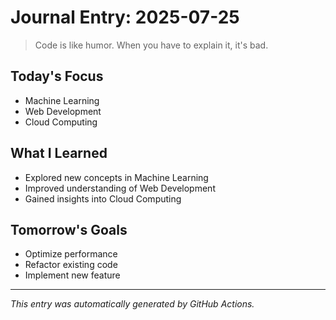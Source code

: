 # Journal Entry: 2025-07-25

> Code is like humor. When you have to explain it, it's bad.

## Today's Focus
- Machine Learning
- Web Development
- Cloud Computing

## What I Learned
- Explored new concepts in Machine Learning
- Improved understanding of Web Development
- Gained insights into Cloud Computing

## Tomorrow's Goals
- Optimize performance
- Refactor existing code
- Implement new feature

---
*This entry was automatically generated by GitHub Actions.*